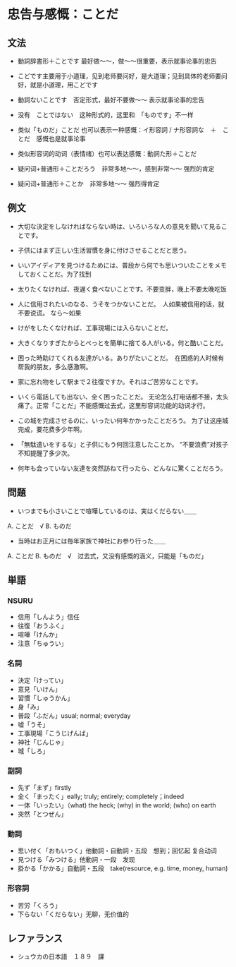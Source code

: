 # 忠告与感慨：ことだ

## 文法

- 動詞辞書形＋ことです 最好做～～，做～～很重要，表示就事论事的忠告
- こどです主要用于小道理，见到老师要问好，是大道理；见到具体的老师要问好，就是小道理，用こどです
- 動詞ないことです　否定形式，最好不要做～～ 表示就事论事的忠告
- 没有　ことではない　这种形式的，这里和　「ものです」不一样

- 类似「ものだ」ことだ 也可以表示一种感慨：イ形容詞 / ナ形容詞な　＋　ことだ　感慨也是就事论事
- 类似形容词的动词（表情绪）也可以表达感慨：動詞た形＋ことだ
- 疑问词+普通形＋ことだろう　非常多地～～，感到非常～～ 强烈的肯定
- 疑问词+普通形＋ことか　非常多地～～ 强烈得肯定

## 例文

- 大切な決定をしなければならない時は、いろいろな人の意見を聞いて見ることです。
- 子供にはまず正しい生活習慣を身に付けさせることだと思う。
- いいアイディアを見つけるためには、普段から何でも思いついたことをメモしておくことだ。为了找到

- 太りたくなければ、夜遅く食べないことです。不要变胖，晚上不要太晚吃饭
- 人に信用されたいのなる、うそをつかないことだ。　人如果被信用的话，就不要说谎。 なら～如果
- けがをしたくなければ、工事現場には入らないことだ。

- 大きくなりすぎたからとぺっとを簡単に捨てる人がいる。何と酷いことだ。
- 困った時助けてくれる友達がいる。ありがたいことだ。　在困惑的人时候有帮我的朋友，多么感激啊。
- 家に忘れ物をして駅まで２往復ですか。それはご苦労なことです。

- いくら電話しても出ない、全く困ったことだ。 无论怎么打电话都不接，太头痛了。正常「ことだ」不能感慨过去式，这里形容词功能的动词才行。

- この城を完成させるのに、いったい何年かかったことだろう。 为了让这座城完成，要花费多少年啊。
- 「無駄遣いをするな」と子供にもう何回注意したことか。 “不要浪费”对孩子不知提醒了多少次。
- 何年も会っていない友達を突然訪ねて行ったら、どんなに驚くことだろう。

## 問題

- いつまでも小さいことで喧嘩しているのは、実はくだらない＿＿

A. ことだ　√
B. ものだ

- 当時はお正月には毎年家族で神社にお参り行った＿＿

A. ことだ
B. ものだ　√　过去式，又没有感慨的涵义，只能是「ものだ」

## 単語

### NSURU

- 信用「しんよう」信任
- 往復「おうふく」
- 喧嘩「けんか」
- 注意「ちゅうい」

### 名詞

- 決定「けってい」
- 意見「いけん」
- 習慣「しゅうかん」
- 身「み」
- 普段「ふだん」usual; normal; everyday
- 嘘「うそ」
- 工事現場「こうじげんば」
- 神社「じんじゃ」
- 城「しろ」

### 副詞

- 先ず「まず」firstly
- 全く「まったく」eally; truly; entirely; completely；indeed
- 一体「いったい」（what) the heck; (why) in the world; (who) on earth​
- 突然「とつぜん」

### 動詞

- 思い付く「おもいつく」他動詞・自動詞・五段　想到；回忆起 复合动词
- 見つける「みつける」他動詞・一段　发现
- 掛かる「かかる」自動詞・五段　take(resource, e.g. time, money, human)

### 形容詞

- 苦労「くろう」
- 下らない「くだらない」无聊，无价值的

## レファランス

- シュウカの日本語　１８９　課
